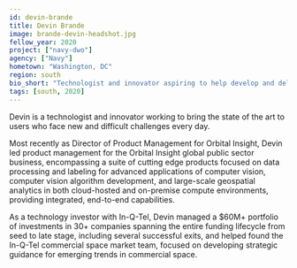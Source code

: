 ```yaml
---
id: devin-brande
title: Devin Brande
image: brande-devin-headshot.jpg
fellow_year: 2020
project: ["navy-dwo"]
agency: ["Navy"]
hometown: "Washington, DC"
region: south
bio_short: "Technologist and innovator aspiring to help develop and deliver the next generation of solutions to everyday users. Experienced at the intersection of venture-backed innovation and the U.S. Government."
tags: [south, 2020]
---
```

Devin is a technologist and innovator working to bring the state of the art to users who face new and difficult challenges every day.

Most recently as Director of Product Management for Orbital Insight, Devin led product management for the Orbital Insight global public sector business, encompassing a suite of cutting edge products focused on data processing and labeling for advanced applications of computer vision, computer vision algorithm development, and large-scale geospatial analytics in both cloud-hosted and on-premise compute environments, providing integrated, end-to-end capabilities.

As a technology investor with In-Q-Tel, Devin managed a $60M+ portfolio of investments in 30+ companies spanning the entire funding lifecycle from seed to late stage, including several successful exits, and helped found the In-Q-Tel commercial space market team, focused on developing strategic guidance for emerging trends in commercial space.
